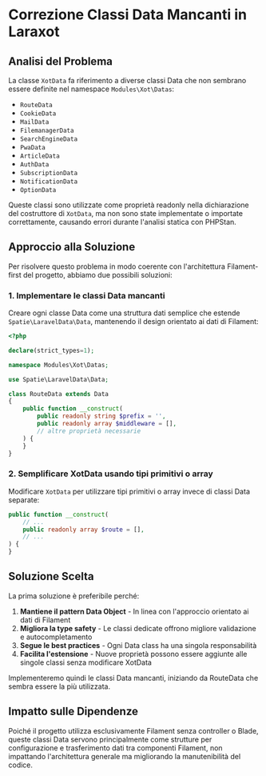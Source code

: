 # Correzione Classi Data Mancanti in Laraxot

## Analisi del Problema

La classe `XotData` fa riferimento a diverse classi Data che non sembrano essere definite nel namespace `Modules\Xot\Datas`:

- `RouteData`
- `CookieData`
- `MailData`
- `FilemanagerData`
- `SearchEngineData`
- `PwaData`
- `ArticleData`
- `AuthData`
- `SubscriptionData`
- `NotificationData`
- `OptionData`

Queste classi sono utilizzate come proprietà readonly nella dichiarazione del costruttore di `XotData`, ma non sono state implementate o importate correttamente, causando errori durante l'analisi statica con PHPStan.

## Approccio alla Soluzione

Per risolvere questo problema in modo coerente con l'architettura Filament-first del progetto, abbiamo due possibili soluzioni:

### 1. Implementare le classi Data mancanti

Creare ogni classe Data come una struttura dati semplice che estende `Spatie\LaravelData\Data`, mantenendo il design orientato ai dati di Filament:

```php
<?php

declare(strict_types=1);

namespace Modules\Xot\Datas;

use Spatie\LaravelData\Data;

class RouteData extends Data
{
    public function __construct(
        public readonly string $prefix = '',
        public readonly array $middleware = [],
        // altre proprietà necessarie
    ) {
    }
}
```

### 2. Semplificare XotData usando tipi primitivi o array

Modificare `XotData` per utilizzare tipi primitivi o array invece di classi Data separate:

```php
public function __construct(
    // ...
    public readonly array $route = [],
    // ...
) {
}
```

## Soluzione Scelta

La prima soluzione è preferibile perché:

1. **Mantiene il pattern Data Object** - In linea con l'approccio orientato ai dati di Filament
2. **Migliora la type safety** - Le classi dedicate offrono migliore validazione e autocompletamento
3. **Segue le best practices** - Ogni Data class ha una singola responsabilità
4. **Facilita l'estensione** - Nuove proprietà possono essere aggiunte alle singole classi senza modificare XotData

Implementeremo quindi le classi Data mancanti, iniziando da RouteData che sembra essere la più utilizzata.

## Impatto sulle Dipendenze

Poiché il progetto utilizza esclusivamente Filament senza controller o Blade, queste classi Data servono principalmente come strutture per configurazione e trasferimento dati tra componenti Filament, non impattando l'architettura generale ma migliorando la manutenibilità del codice.
